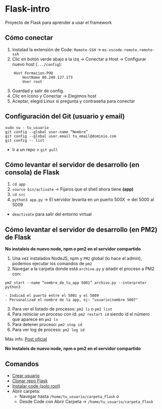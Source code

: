 # Flask-intro
Proyecto de Flask para aprender a usar el framework

## Cómo conectar
1. Instalad la extensión de Code: `Remote-SSH` -> `ms-vscode-remote.remote-ssh`
2. Clic en botón verde abajo a la izq -> Conectar a Host -> Configurar nuevo host (`.../config`):
```
    Host Formacion-POO
        HostName 80.240.127.173
        User root
```
3. Guardad y salir de config.
4. Clic en icono y Conectar -> Elegimos host
5. Aceptar, elegid Linux si pregunta y contraseña para conectar

## Configuración del Git (usuario y email)
```
sudo su - tu_usuario
git config --global user.name “Nombre”
git config --global user.email tu_email@dominio.com
git config -- list
```
- Ir a un repo > `git pull`

## Cómo levantar el servidor de desarrollo (en consola) de Flask
1. `cd app`
2. `source bin/activate` -> Fijaros que el shell ahora tiene **(app)**
3. `cd src`
4. `python3 app.py` -> El servidor levanta en un puerto 500X -> del 5000 al 5009
- `deactivate` para salir del entorno virtual

## Cómo levantar el servidor de desarrollo (en PM2) de Flask

**No instaleis de nuevo node, npm o pm2 en el servidor compartido**

1. Una vez instalados NodeJS, npm y `PM2` global (lo hace el admin), podemos ejecutar los comandos de `pm2`
2. Navegar a la carpeta donde está `archivo.py` y añadir el proceso a PM2 con:
```
pm2 start --name “nombre_de_tu_app 5001” archivo.py --interpreter python3
```
    - Indicad el puerto entre el 5001 y el 5009
    - Personalizad el nombre de la app, ej: "usuario|nombre 5007"
3. Para ver el listado de procesos: `pm2 ls` o `pm2 list`
4. Para reiniciar un proceso con id: `pm2 restart id` siendo id el número que aparece en `pm2 ls`
5. Para detener proceso: `pm2 stop id`
6. Para ver log de proceso: `pm2 log id`

Más info: [Post oficial](https://pm2.io/blog/2018/09/19/Manage-Python-Processes)

**No instaleis de nuevo node, npm o pm2 en el servidor compartido**

## Comandos

- [Crear usuario](https://vivaubuntu.com/crear-usuarios-en-ubuntu/)
- [Clonar repo Flask](https://github.com/cesarlpb/Flask-intro.git)
- [Instalar code (solo root)](https://linuxize.com/post/how-to-install-visual-studio-code-on-ubuntu-20-04/) 
- Abrir carpeta:
    - Navegar hasta `/home/tu_usuario/carpeta_Flask` o
    - Desde Code con Abrir Carpeta -> `/home/tu_usuario/carpeta_Flask`